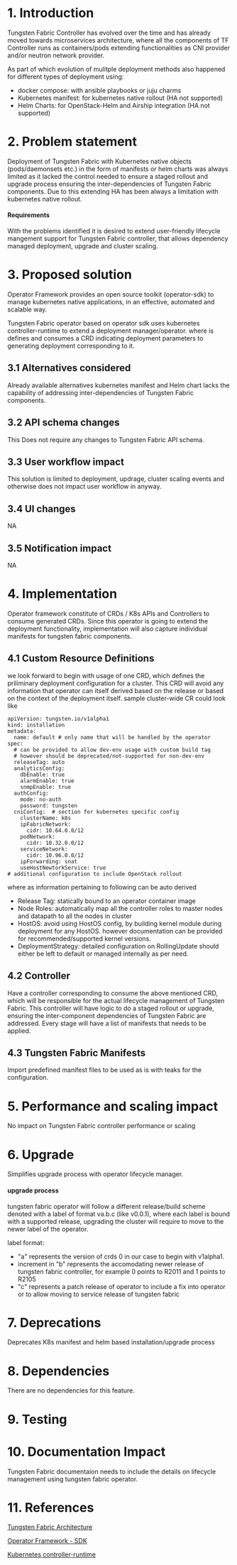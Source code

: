 # 1. Introduction
Tungsten Fabric Controller has evolved over the time and has already moved
towards microservices architecture, where all the components of TF Controller
runs as containers/pods extending functionalities as CNI provider and/or
neutron network provider.

As part of which evolution of mulitple deployment methods also happened for
different types of deployment using:
* docker compose: with ansible playbooks or juju charms
* Kubernetes manifest: for kubernetes native rollout (HA not supported)
* Helm Charts: for OpenStack-Helm and Airship integration (HA not supported)

# 2. Problem statement
Deployment of Tungsten Fabric with Kubernetes native objects (pods/daemonsets
etc.) in the form of manifests or helm charts was always limited as it lacked
the control needed to ensure a staged rollout and upgrade process ensuring the
inter-dependencies of Tungsten Fabric components. Due to this extending HA has
been always a limitation with kubernetes native rollout.

#### Requirements
With the problems identified it is desired to extend user-friendly lifecycle
mangement support for Tungsten Fabric controller, that allows dependency managed
deployment, upgrade and cluster scaling.

# 3. Proposed solution
Operator Framework provides an open source toolkit (operator-sdk) to manage
kubernetes native applications, in an effective, automated and scalable way.

Tungsten Fabric operator based on operator sdk uses kubernetes
controller-runtime to extend a deployment manager/operator. where is defines
and consumes a CRD indicating deployment parameters to generating deployment
corresponding to it.

## 3.1 Alternatives considered
Already available alternatives kubernetes manifest and Helm chart lacks the
capability of addressing inter-dependencies of Tungsten Fabric components.

## 3.2 API schema changes
This Does not require any changes to Tungsten Fabric API schema.

## 3.3 User workflow impact
This solution is limited to deployment, updrage, cluster scaling events and
otherwise does not impact user workflow in anyway.

## 3.4 UI changes
NA

## 3.5 Notification impact
NA

# 4. Implementation
Operator framework constitute of CRDs / K8s APIs and Controllers to consume
generated CRDs. Since this operator is going to extend the deployment
functionality, implementation will also capture individual manifests for
tungsten fabric components.

## 4.1 Custom Resource Definitions
we look forward to begin with usage of one CRD, which defines the priliminary
deployment configuration for a cluster. This CRD will avoid any information
that operator can itself derived based on the release or based on the context
of the deployment itself.
sample cluster-wide CR could look like
```
apiVersion: tungsten.io/v1alpha1
kind: installation
metadata:
  name: default # only name that will be handled by the operator
spec:
  # can be provided to allow dev-env usage with custom build tag
  # however should be deprecated/not-supported for non-dev-env
  releaseTag: auto
  analyticsConfig:
    dbEnable: true
    alarmEnable: true
    snmpEnable: true
  authConfig:
    mode: no-auth
    password: tungsten
  cniConfig:  # section for kubernetes specific config
    clusterName: k8s
    ipFabricNetwork:
      cidr: 10.64.0.0/12
    podNetwork:
      cidr: 10.32.0.0/12
    serviceNetwork:
      cidr: 10.96.0.0/12
    ipForwarding: snat
    useHostNewtorkService: true
# additional configuration to include OpenStack rollout
```
where as information pertaining to following can be auto derived
* Release Tag: statically bound to an operator container image
* Node Roles: automatically map all the controller roles to master
nodes and datapath to all the nodes in cluster
* HostOS: avoid using HostOS config, by building kernel module during
deployment for any HostOS. however documentation can be provided for
recommended/supported kernel versions.
* DeploymentStrategy: detailed configuration on RollingUpdate should
either be left to default or managed internally as per need.

## 4.2 Controller
Have a controller corresponding to consume the above mentioned CRD,
which will be responsible for the actual lifecycle management of
Tungsten Fabric. This controller will have logic to do a staged
rollout or upgrade, ensuring the inter-component dependencies of
Tungsten Fabric are addressed. Every stage will have a list of
manifests that needs to be applied.

## 4.3 Tungsten Fabric Manifests
Import predefined manifest files to be used as is with teaks for
the configuration.

# 5. Performance and scaling impact
No impact on Tungsten Fabric controller performance or scaling

# 6. Upgrade
Simplifies upgrade process with operator lifecycle manager.

#### upgrade process
tungsten fabric operator will follow a different release/build scheme denoted
with a label of format va.b.c (like v0.0.1), where each label is bound with a
supported release, upgrading the cluster will require to move to the newer
label of the operator.

label format:
* "a" represents the version of crds 0 in our case to begin with v1alpha1.
* increment in "b" represents the accomodating newer release of tungsten fabric
controller, for example 0 points to R2011 and 1 points to R2105
* "c" represents a patch release of operator to include a fix into operator or
to allow moving to service release of tungsten fabric

# 7. Deprecations
Deprecates K8s manifest and helm based installation/upgrade process

# 8. Dependencies
There are no dependencies for this feature.

# 9. Testing

# 10. Documentation Impact
Tungsten Fabric documentaion needs to include the details on lifecycle
management using tungsten fabric operator.

# 11. References
[Tungsten Fabric Architecture](https://tungstenfabric.github.io/website/Tungsten-Fabric-Architecture.html)

[Operator Framework - SDK](https://github.com/operator-framework/operator-sdk)

[Kubernetes controller-runtime](https://github.com/kubernetes-sigs/controller-runtime)
